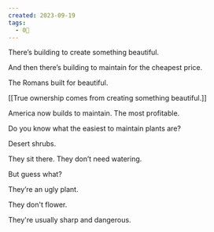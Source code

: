 ```yaml
---
created: 2023-09-19
tags:
  - 0🌲
---
```

There’s building to create something beautiful.

And then there’s building to maintain for the cheapest price.

The Romans built for beautiful.

[[True ownership comes from creating something beautiful.]]

America now builds to maintain. The most profitable.

Do you know what the easiest to maintain plants are? 

Desert shrubs.

They sit there. They don’t need watering. 

But guess what?

They’re an ugly plant.

They don't flower.

They're usually sharp and dangerous.